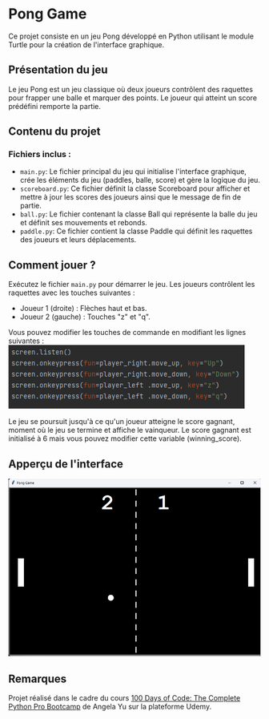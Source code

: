 # Pong Game

Ce projet consiste en un jeu Pong développé en Python utilisant le module Turtle pour la création de l'interface graphique.

## Présentation du jeu

Le jeu Pong est un jeu classique où deux joueurs contrôlent des raquettes pour frapper une balle et marquer des points. Le joueur qui atteint un score prédéfini remporte la partie.

## Contenu du projet

### Fichiers inclus :

- `main.py`: Le fichier principal du jeu qui initialise l'interface graphique, crée les éléments du jeu (paddles, balle, score) et gère la logique du jeu.
- `scoreboard.py`: Ce fichier définit la classe Scoreboard pour afficher et mettre à jour les scores des joueurs ainsi que le message de fin de partie.
- `ball.py`: Le fichier contenant la classe Ball qui représente la balle du jeu et définit ses mouvements et rebonds.
- `paddle.py`: Ce fichier contient la classe Paddle qui définit les raquettes des joueurs et leurs déplacements.

## Comment jouer ?

Exécutez le fichier `main.py` pour démarrer le jeu.
Les joueurs contrôlent les raquettes avec les touches suivantes :
- Joueur 1 (droite) : Flèches haut et bas.
- Joueur 2 (gauche) : Touches "z" et "q".

Vous pouvez modifier les touches de commande en modifiant les lignes suivantes : 
![Code Screenshot](/assets/screenshot_code.png)

Le jeu se poursuit jusqu'à ce qu'un joueur atteigne le score gagnant, moment où le jeu se termine et affiche le vainqueur.
Le score gagnant est initialisé à 6 mais vous pouvez modifier cette variable (winning_score).

## Apperçu de l'interface

![Game Screenshot](/assets/screenshot_ponggame.png)

## Remarques

Projet réalisé dans le cadre du cours [100 Days of Code: The Complete Python Pro Bootcamp](https://www.udemy.com/course/100-days-of-code/) de Angela Yu sur la plateforme Udemy.
